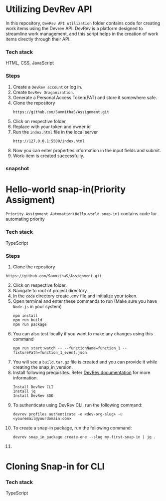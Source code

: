 # Utilizing DevRev API
In this repository, `DevRev API utilization` folder contains code for creating work items using the Devrev API. DevRev is a platform designed to streamline work management, and this script helps in the creation of work items directly through their API.

### Tech stack
   HTML, CSS, JavaScript
   
### Steps
1. Create a `DevRev account` or log in.
2. Create `DevRev Oraganization`.
3. Generate a Personal Access Token(PAT) and store it somewhere safe.
4. Clone the repository
   ```
   https://github.com/SammithaS/Assignment.git
   ```
5. Click on respective folder
6. Replace with your token and owner id
7. Run the `index.html` file in the local server
   ```
   http://127.0.0.1:5500/index.html
   ```
8. Now you can enter properties information in the input fields and submit.
9. Work-item is created successfully.

### snapshot

# Hello-world snap-in(Priority Assigment)
`Priority Assignment Automation(Hello-world snap-in)` contains code for automating priority 
### Tech stack
   TypeScript
   
### Steps
1. Clone the repository
```
https://github.com/SammithaS/Assignment.git
```
2. Click on respective folder.
3. Navigate to root of project directory.
4. In the `code` directory create .env file and initialize your token.
5. Open terminal and enter these commands to run (Make sure you have `Node.js` in your system)
   ```
   npm install
   npm run build
   npm run package
   ```
6. You can also test locally if you want to make any changes using this command
   ```
   npm run start:watch -- --functionName=function_1 --fixturePath=function_1_event.json
   ```
7. You will see a `build.tar.gz` file is created and you can provide it while creating the snap_in_version.
8. Install following prequisites. Refer [DevRev documentation](https://developer.devrev.ai/about/for-developers) for more information.
   ```
   Install DevRev CLI
   Install jq
   Install DevRev SDK
   ```
9. To authenticate using DevRev CLI, run the following command:
    ```
    devrev profiles authenticate -o <dev-org-slug> -u <youremail@yourdomain.com>
    ```
10. To create a snap-in package, run the following command:
    ```
    devrev snap_in_package create-one --slug my-first-snap-in | jq .
    ```
11. 


# Cloning Snap-in for CLI

### Tech stack
   TypeScript

